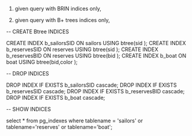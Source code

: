 1) given query with BRIN indices only,


1) given query with B+ trees indices only,

-- CREATE Btree INDICES

CREATE INDEX b_sailorsSID ON sailors USING btree(sid );
CREATE INDEX b_reservesSID ON reserves  USING btree(sid );
CREATE INDEX b_reservesBID ON reserves  USING btree(bid );
CREATE INDEX b_boat ON boat USING btree(bid,color );


-- DROP INDICES

DROP INDEX   IF EXISTS  b_sailorsSID cascade; 
DROP INDEX   IF EXISTS  b_reservesSID cascade; 
DROP INDEX   IF EXISTS  b_reservesBID cascade; 
DROP INDEX   IF EXISTS  b_boat cascade; 


-- SHOW INDICES

select *
from pg_indexes
where tablename = 'sailors' or tablename='reserves' or tablename='boat';
